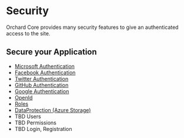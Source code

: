 # Security

Orchard Core provides many security features to give an authenticated access to the site.

## Secure your Application

- [Microsoft Authentication](../modules/Microsoft.Authentication/README.md)
- [Facebook Authentication](../modules/Facebook/README.md)
- [Twitter Authentication](../modules/Twitter/README.md)
- [GitHub Authentication](../modules/GitHub/README.md)
- [Google Authentication](../modules/Google/README.md)
- [OpenId](../modules/OpenId/README.md)
- [Roles](../modules/Roles/README.md)
- [DataProtection (Azure Storage)](../modules/DataProtection.Azure/README.md)
- TBD Users
- TBD Permissions
- TBD Login, Registration
